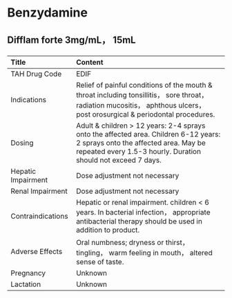 # Benzydamine

## Difflam forte 3mg/mL， 15mL

##### 

| Title              | Content                                                                                                                                                                                      |
|:-------------------|:---------------------------------------------------------------------------------------------------------------------------------------------------------------------------------------------|
| TAH Drug Code      | EDIF                                                                                                                                                                                         |
| Indications        | Relief of painful conditions of the mouth & throat including tonsillitis， sore throat， radiation mucositis， aphthous ulcers， post orosurgical & periodontal procedures.                  |
| Dosing             | Adult & children > 12 years: 2-4 sprays onto the affected area. Children 6-12 years: 2 sprays onto the affected area. May be repeated every 1.5-3 hourly. Duration should not exceed 7 days. |
| Hepatic Impairment | Dose adjustment not necessary                                                                                                                                                                |
| Renal Impairment   | Dose adjustment not necessary                                                                                                                                                                |
| Contraindications  | Hepatic or renal impairment. children < 6 years. In bacterial infection， appropriate antibacterial therapy should be used in addition to product.                                           |
| Adverse Effects    | Oral numbness; dryness or thirst， tingling， warm feeling in mouth， altered sense of taste.                                                                                                |
| Pregnancy          | Unknown                                                                                                                                                                                      |
| Lactation          | Unknown                                                                                                                                                                                      |

